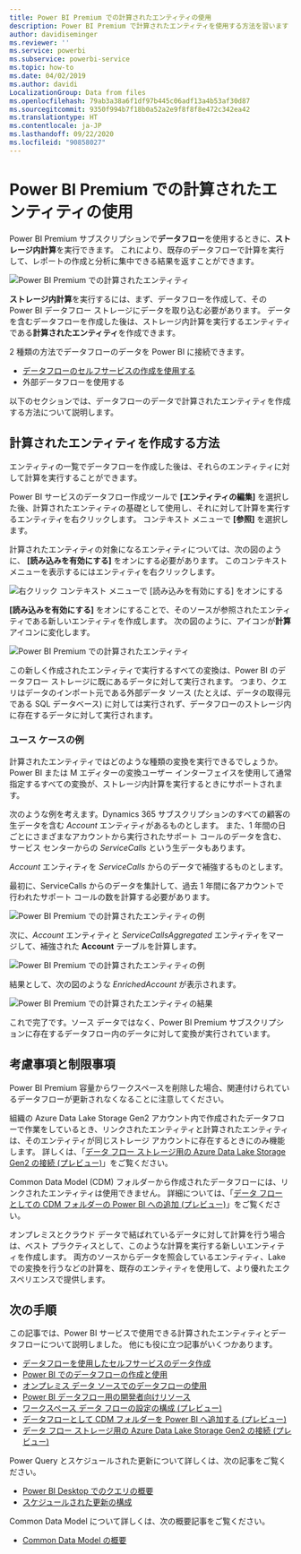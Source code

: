 ```yaml
---
title: Power BI Premium での計算されたエンティティの使用
description: Power BI Premium で計算されたエンティティを使用する方法を習います
author: davidiseminger
ms.reviewer: ''
ms.service: powerbi
ms.subservice: powerbi-service
ms.topic: how-to
ms.date: 04/02/2019
ms.author: davidi
LocalizationGroup: Data from files
ms.openlocfilehash: 79ab3a38a6f1df97b445c06adf13a4b53af30d87
ms.sourcegitcommit: 9350f994b7f18b0a52a2e9f8f8f8e472c342ea42
ms.translationtype: HT
ms.contentlocale: ja-JP
ms.lasthandoff: 09/22/2020
ms.locfileid: "90858027"
---
```

# <a name="using-computed-entities-on-power-bi-premium"></a>Power BI Premium での計算されたエンティティの使用

Power BI Premium サブスクリプションで**データフロー**を使用するときに、**ストレージ内計算**を実行できます。 これにより、既存のデータフローで計算を実行して、レポートの作成と分析に集中できる結果を返すことができます。 

![Power BI Premium での計算されたエンティティ](media/service-dataflows-computed-entities-premium/computed-entities-premium_00.png)

**ストレージ内計算**を実行するには、まず、データフローを作成して、その Power BI データフロー ストレージにデータを取り込む必要があります。 データを含むデータフローを作成した後は、ストレージ内計算を実行するエンティティである**計算されたエンティティ**を作成できます。 

2 種類の方法でデータフローのデータを Power BI に接続できます。

* [データフローのセルフサービスの作成を使用する](service-dataflows-create-use.md)
* 外部データフローを使用する

以下のセクションでは、データフローのデータで計算されたエンティティを作成する方法について説明します。

## <a name="how-to-create-computed-entities"></a>計算されたエンティティを作成する方法 

エンティティの一覧でデータフローを作成した後は、それらのエンティティに対して計算を実行することができます。

Power BI サービスのデータフロー作成ツールで **[エンティティの編集]** を選択した後、計算されたエンティティの基礎として使用し、それに対して計算を実行するエンティティを右クリックします。 コンテキスト メニューで **[参照]** を選択します。

計算されたエンティティの対象になるエンティティについては、次の図のように、 **[読み込みを有効にする]** をオンにする必要があります。 このコンテキスト メニューを表示するにはエンティティを右クリックします。

![右クリック コンテキスト メニューで [読み込みを有効にする] をオンにする](media/service-dataflows-computed-entities-premium/computed-entities-premium_01.png)

**[読み込みを有効にする]** をオンにすることで、そのソースが参照されたエンティティである新しいエンティティを作成します。 次の図のように、アイコンが**計算**アイコンに変化します。

![Power BI Premium での計算されたエンティティ](media/service-dataflows-computed-entities-premium/computed-entities-premium_00.png)

この新しく作成されたエンティティで実行するすべての変換は、Power BI のデータフロー ストレージに既にあるデータに対して実行されます。 つまり、クエリはデータのインポート元である外部データ ソース (たとえば、データの取得元である SQL データベース) に対しては実行されず、データフローのストレージ内に存在するデータに対して実行されます。

### <a name="example-use-cases"></a>ユース ケースの例
計算されたエンティティではどのような種類の変換を実行できるでしょうか。 Power BI または M エディターの変換ユーザー インターフェイスを使用して通常指定するすべての変換が、ストレージ内計算を実行するときにサポートされます。 

次のような例を考えます。Dynamics 365 サブスクリプションのすべての顧客の生データを含む *Account* エンティティがあるものとします。 また、1 年間の日ごとにさまざまなアカウントから実行されたサポート コールのデータを含む、サービス センターからの *ServiceCalls* という生データもあります。

*Account* エンティティを *ServiceCalls* からのデータで補強するものとします。 

最初に、ServiceCalls からのデータを集計して、過去 1 年間に各アカウントで行われたサポート コールの数を計算する必要があります。 

![Power BI Premium での計算されたエンティティの例](media/service-dataflows-computed-entities-premium/computed-entities-premium_02.png)

次に、*Account* エンティティと *ServiceCallsAggregated* エンティティをマージして、補強された **Account** テーブルを計算します。

![Power BI Premium での計算されたエンティティの例](media/service-dataflows-computed-entities-premium/computed-entities-premium_03.png)

結果として、次の図のような *EnrichedAccount* が表示されます。

![Power BI Premium での計算されたエンティティの結果](media/service-dataflows-computed-entities-premium/computed-entities-premium_04.png)

これで完了です。ソース データではなく、Power BI Premium サブスクリプションに存在するデータフロー内のデータに対して変換が実行されています。

## <a name="considerations-and-limitations"></a>考慮事項と制限事項

Power BI Premium 容量からワークスペースを削除した場合、関連付けられているデータフローが更新されなくなることに注意してください。 

組織の Azure Data Lake Storage Gen2 アカウント内で作成されたデータフローで作業をしているとき、リンクされたエンティティと計算されたエンティティは、そのエンティティが同じストレージ アカウントに存在するときにのみ機能します。 詳しくは、「[データ フロー ストレージ用の Azure Data Lake Storage Gen2 の接続 (プレビュー)](service-dataflows-connect-azure-data-lake-storage-gen2.md)」をご覧ください。

Common Data Model (CDM) フォルダーから作成されたデータフローには、リンクされたエンティティは使用できません。 詳細については、「[データ フロー としての CDM フォルダーの Power BI への追加 (プレビュー)](service-dataflows-add-cdm-folder.md)」をご覧ください。

オンプレミスとクラウド データで結ばれているデータに対して計算を行う場合は、ベスト プラクティスとして、このような計算を実行する新しいエンティティを作成します。 両方のソースからデータを照会しているエンティティ、Lake での変換を行うなどの計算を、既存のエンティティを使用して、より優れたエクスペリエンスで提供します。

## <a name="next-steps"></a>次の手順

この記事では、Power BI サービスで使用できる計算されたエンティティとデータフローについて説明しました。 他にも役に立つ記事がいくつかあります。

* [データフローを使用したセルフサービスのデータ作成](service-dataflows-overview.md)
* [Power BI でのデータフローの作成と使用](service-dataflows-create-use.md)
* [オンプレミス データ ソースでのデータフローの使用](service-dataflows-on-premises-gateways.md)
* [Power BI データフロー用の開発者向けリソース](service-dataflows-developer-resources.md)
* [ワークスペース データ フローの設定の構成 (プレビュー)](service-dataflows-configure-workspace-storage-settings.md)
* [データフローとして CDM フォルダーを Power BI へ追加する (プレビュー)](service-dataflows-add-cdm-folder.md)
* [データ フロー ストレージ用の Azure Data Lake Storage Gen2 の接続 (プレビュー)](service-dataflows-connect-azure-data-lake-storage-gen2.md)

Power Query とスケジュールされた更新について詳しくは、次の記事をご覧ください。
* [Power BI Desktop でのクエリの概要](desktop-query-overview.md)
* [スケジュールされた更新の構成](../connect-data/refresh-scheduled-refresh.md)

Common Data Model について詳しくは、次の概要記事をご覧ください。
* [Common Data Model の概要](/powerapps/common-data-model/overview)